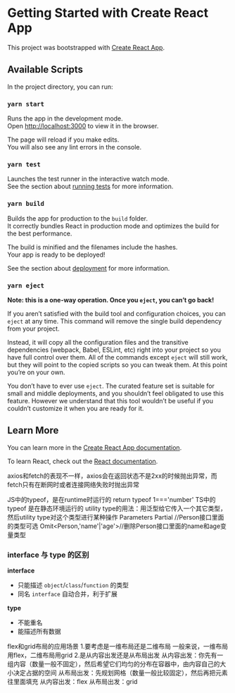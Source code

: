 # Getting Started with Create React App

This project was bootstrapped with [Create React App](https://github.com/facebook/create-react-app).

## Available Scripts

In the project directory, you can run:

### `yarn start`

Runs the app in the development mode.\
Open [http://localhost:3000](http://localhost:3000) to view it in the browser.

The page will reload if you make edits.\
You will also see any lint errors in the console.

### `yarn test`

Launches the test runner in the interactive watch mode.\
See the section about [running tests](https://facebook.github.io/create-react-app/docs/running-tests) for more information.

### `yarn build`

Builds the app for production to the `build` folder.\
It correctly bundles React in production mode and optimizes the build for the best performance.

The build is minified and the filenames include the hashes.\
Your app is ready to be deployed!

See the section about [deployment](https://facebook.github.io/create-react-app/docs/deployment) for more information.

### `yarn eject`

**Note: this is a one-way operation. Once you `eject`, you can’t go back!**

If you aren’t satisfied with the build tool and configuration choices, you can `eject` at any time. This command will remove the single build dependency from your project.

Instead, it will copy all the configuration files and the transitive dependencies (webpack, Babel, ESLint, etc) right into your project so you have full control over them. All of the commands except `eject` will still work, but they will point to the copied scripts so you can tweak them. At this point you’re on your own.

You don’t have to ever use `eject`. The curated feature set is suitable for small and middle deployments, and you shouldn’t feel obligated to use this feature. However we understand that this tool wouldn’t be useful if you couldn’t customize it when you are ready for it.

## Learn More

You can learn more in the [Create React App documentation](https://facebook.github.io/create-react-app/docs/getting-started).

To learn React, check out the [React documentation](https://reactjs.org/).

axios和fetch的表现不一样，axios会在返回状态不是2xx的时候抛出异常，而fetch只有在断网时或者连接网络失败时抛出异常


JS中的typeof，是在runtime时运行的
return typeof 1==='number'
TS中的typeof 是在静态环境运行的
<typeof http>
utility type的用法：用泛型给它传入一个其它类型，然后utility type对这个类型进行某种操作
Parameters<typeof http>
Partial<Person> //Person接口里面的类型可选
Omit<Person,'name'|'age'>//删除Person接口里面的name和age变量类型


### interface 与 type 的区别

**interface**

- 只能描述 `object`/`class`/`function` 的类型
- 同名 `interface` 自动合并，利于扩展

**type**

- 不能重名
- 能描述所有数据

flex和grid布局的应用场景
1.要考虑是一维布局还是二维布局
一般来说，一维布局用flex，二维布局用grid
2.是从内容出发还是从布局出发
从内容出发：你先有一组内容（数量一般不固定），然后希望它们均匀的分布在容器中，由内容自己的大小决定占据的空间
从布局出发：先规划网格（数量一般比较固定），然后再把元素往里面填充
从内容出发：flex
从布局出发：grid 

